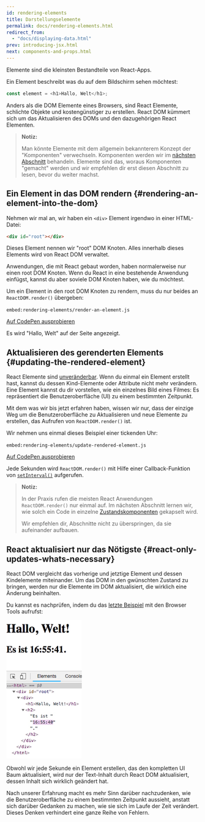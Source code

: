 ```yaml
---
id: rendering-elements
title: Darstellungselemente
permalink: docs/rendering-elements.html
redirect_from:
  - "docs/displaying-data.html"
prev: introducing-jsx.html
next: components-and-props.html
---
```


Elemente sind die kleinsten Bestandteile von React-Apps.

Ein Element beschreibt was du auf dem Bildschirm sehen möchtest:

```js
const element = <h1>Hallo, Welt</h1>;
```

Anders als die DOM Elemente eines Browsers, sind React Elemente, schlichte Objekte und kostengünstiger zu erstellen.
React DOM kümmert sich um das Aktualisieren des DOMs und den dazugehörigen React Elementen.

>**Notiz:**
>
>Man könnte Elemente mit dem allgemein bekannterem Konzept der "Komponenten" verwechseln. Komponenten werden wir
>im [nächsten Abschnitt](/docs/components-and-props.html) behandeln.
>Elemente sind das, woraus Komponenten "gemacht" werden und wir empfehlen dir erst diesen Abschnitt zu lesen, bevor du weiter machst.

## Ein Element in das DOM rendern {#rendering-an-element-into-the-dom}

Nehmen wir mal an, wir haben ein `<div>` Element irgendwo in einer HTML-Datei:

```html
<div id="root"></div>
```

Dieses Element nennen wir "root" DOM Knoten. Alles innerhalb dieses Elements wird von React DOM verwaltet.

Anwendungen, die mit React gebaut worden, haben normalerweise nur einen root DOM Knoten. Wenn du React in eine bestehende Anwendung einfügst, kannst du aber soviele DOM Knoten haben, wie du möchtest.

Um ein Element in den root DOM Knoten zu rendern, muss du nur beides an `ReactDOM.render()` übergeben:

`embed:rendering-elements/render-an-element.js`

[Auf CodePen ausprobieren](codepen://rendering-elements/render-an-element)

Es wird "Hallo, Welt" auf der Seite angezeigt.

## Aktualisieren des gerenderten Elements {#updating-the-rendered-element}

React Elemente sind [unveränderbar](https://en.wikipedia.org/wiki/Immutable_object). Wenn du einmal ein Element erstellt hast, kannst du dessen
Kind-Elemente oder Attribute nicht mehr verändern. Eine Element kannst du dir vorstellen, wie ein einzelnes Bild eines Filmes: Es repräsentiert die Benutzeroberfläche (UI) zu einem bestimmten Zeitpunkt.

Mit dem was wir bis jetzt erfahren haben, wissen wir nur, dass der einzige Weg um die Benutzeroberfläche zu Aktualisieren und neue Elemente zu erstellen, das Aufrufen von `ReactDOM.render()` ist.

Wir nehmen uns einmal dieses Beispiel einer tickenden Uhr:

`embed:rendering-elements/update-rendered-element.js`

[Auf CodePen ausprobieren](codepen://rendering-elements/update-rendered-element)

Jede Sekunden wird `ReactDOM.render()` mit Hilfe einer Callback-Funktion von [`setInterval()`](https://developer.mozilla.org/en-US/docs/Web/API/WindowTimers/setInterval) aufgerufen.

>**Notiz:**
>
>In der Praxis rufen die meisten React Anwendungen `ReactDOM.render()` nur einmal auf. Im nächsten Abschnitt lernen wir, wie solch ein Code in einzelne [Zustandskomponenten](/docs/state-and-lifecycle.html) gekapselt wird.
>
>Wir empfehlen dir, Abschnitte nicht zu überspringen, da sie aufeinander aufbauen.

## React aktualisiert nur das Nötigste {#react-only-updates-whats-necessary}

React DOM vergleicht das vorherige und jetztige Element und dessen Kindelemente miteinander.
Um das DOM in den gwünschten Zustand zu bringen, werden nur die Elemente im DOM aktualisiert, die wirklich eine Änderung beinhalten.

Du kannst es nachprüfen, indem du das [letzte Beispiel](codepen://rendering-elements/update-rendered-element) mit den Browser Tools aufrufst:

![DOM-Inspektor mit detaillierten Updates](../images/docs/granular-dom-updates.gif)

Obwohl wir jede Sekunde ein Element erstellen, das den kompletten UI Baum aktualisiert,
wird nur der Text-Inhalt durch React DOM aktualisiert, dessen Inhalt sich wirklich geändert hat.

Nach unserer Erfahrung macht es mehr Sinn darüber nachzudenken, wie die Benutzeroberfläche zu einem bestimmten Zeitpunkt aussieht, anstatt
sich darüber Gedanken zu machen, wie sie sich im Laufe der Zeit verändert. Dieses Denken verhindert eine ganze Reihe von Fehlern.
